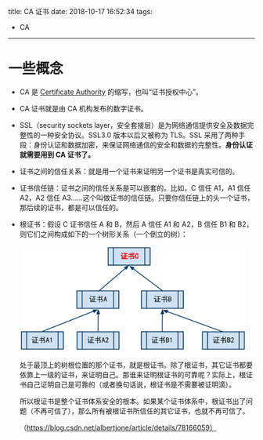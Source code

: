 title: CA 证书
date: 2018-10-17 16:52:34
tags:
- CA

---

# 一些概念

- CA 是  [Certificate Authority](https://en.wikipedia.org/wiki/Certificate_authority) 的缩写，也叫“证书授权中心”。

- CA 证书就是由 CA 机构发布的数字证书。

- SSL（security sockets layer，安全套接层）是为网络通信提供安全及数据完整性的一种安全协议。SSL3.0 版本以后又被称为 TLS。SSL 采用了两种手段：身份认证和数据加密，来保证网络通信的安全和数据的完整性。**身份认证就需要用到 CA 证书了。**

- 证书之间的信任关系：就是用一个证书来证明另一个证书是真实可信的。

- 证书信任链：证书之间的信任关系是可以嵌套的。比如，C 信任 A1，A1 信任 A2，A2 信任 A3……这个叫做证书的信任链。只要你信任链上的头一个证书，那后续的证书，都是可以信任的。

- 根证书：假设 C 证书信任 A 和 B，然后 A 信任 A1 和 A2，B 信任 B1 和 B2，则它们之间构成如下的一个树形关系（一个倒立的树）：

  ![root-certificate](/img/2018-10-17-ca/root-certificate.png)

  处于最顶上的树根位置的那个证书，就是根证书。除了根证书，其它证书都要依靠上一级的证书，来证明自己。那谁来证明根证书的可靠呢？实际上，根证书自己证明自己是可靠的（或者换句话说，根证书是不需要被证明滴）。

  所以根证书是整个证书体系安全的根本。如果某个证书体系中，根证书出了问题（不再可信了），那么所有被根证书所信任的其它证书，也就不再可信了。

  （https://blog.csdn.net/albertjone/article/details/78166059）

